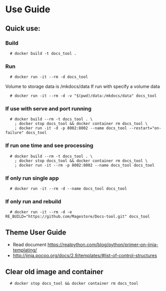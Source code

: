 # Use Guide

## Quick use:

### Build

```
  # docker build -t docs_tool .
```

### Run

```
  # docker run -it --rm -d docs_tool
```

Volume to storage data is /mkdocs/data
If run with specify a volume data

```
  # docker run -it --rm -d -v "$(pwd)/data:/mkdocs/data" docs_tool
```

### If use with serve and port running

```
  # docker build --rm -t docs_tool . \
    ; docker stop docs_tool && docker container rm docs_tool \
    ; docker run -it -d -p 8002:8002 --name docs_tool --restart="on-failure" docs_tool
```

### If run one time and see processing
```
  # docker build --rm -t docs_tool . \
    ; docker stop docs_tool && docker container rm docs_tool \
    ; docker run -it --rm -p 8002:8002 --name docs_tool docs_tool  
```

### If only run single app
```
  # docker run -it --rm -d --name docs_tool docs_tool
```

### If only run and rebuild
```
  # docker run -it --rm -d -e RE_BUILD="https://github.com/Magestore/Docs-tool.git" docs_tool
```

## Theme User Guide
- Read document https://realpython.com/blog/python/primer-on-jinja-templating/
- http://jinja.pocoo.org/docs/2.9/templates/#list-of-control-structures

## Clear old image and container

```
  # docker stop docs_tool && docker container rm docs_tool
```

